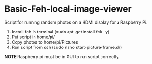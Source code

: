 # Basic-Feh-local-image-viewer
Script for running random photos on a HDMI display for a Raspberry Pi.

1. Install feh in terminal (sudo apt-get install feh -y)
2. Put script in home/pi/
3. Copy photos to home/pi/Pictures
4. Run script from ssh (sudo nano start-picture-frame.sh)

**NOTE** 
Raspberry pi must be in GUI to run script correctly.

